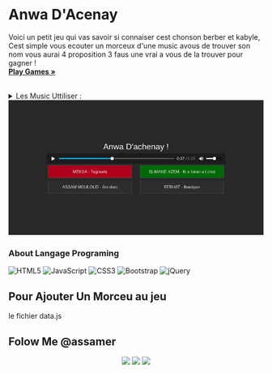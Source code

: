 <!-- PROJECT LOGO -->
<br />
<div align="">
  <h1 align="">Anwa D'Acenay</h1>

  <p align="">
    Voici un petit jeu qui vas savoir si connaiser cest chonson berber et kabyle, Cest simple vous ecouter un morceux d'une music avous de trouver son nom vous aurai 4 proposition 3 faus une vrai a vous de la trouver pour gagner !
    <br />
    <a href="https://github.com/assemer/anwa-d-acenay/"><strong>Play Games »</strong></a>
    <br />
    <br />
  </p>
</div>

<!-- TABLE OF CONTENTS -->
<details>
  <summary>Les Music Uttiliser :</summary>
  <ol>
    <li> AKLI D - AYA BARMAN </li>
<li> Ali Amrane - Adhu </li>
<li> Ali Amrane - alqlalas </li>
<li> Ali Amran - Ma d ddunit ik </li>
<li> Ali Amran - Sin Waṭṭanen </li>
<li> ASSAM MOULOUD - Am doro </li>
<li> ASSAM Mouloud - Anwa id abrid </li>
<li> Assam Mouloud - Aqlalas </li>
<li> Assam Mouloud - Tameslayt </li>
<li> Brahim Tayeb - Serrɣ-iten </li>
<li> DJURDJURA - asirem </li>
<li> Ferhat - Ibaɛtiyen </li>
<li> Ferhat - Le fleuve m_a emporté </li>
<li> Hassen Abassi - Ay ḥkan </li>
<li> Iddir Salem - Axxam </li>
<li> Ideflawen - Berwagiya </li>
<li> IDIR - Aghrib </li>
<li> idir - Mliyi </li>
<li> Idir - Muqley </li>
<li> Idir - Pourquoi cette pluie </li>
<li> IDIR - Ssendu </li>
<li> Matoub Lounes - Allah ukbar </li>
<li> Matoub lounes - La vérité sur l_Algérie </li>
<li> Meksa - Anzar </li>
<li> Meksa - Ay aassas N tezgi </li>
<li> MEKSA - Tagrawla </li>
<li> Oulahlou - ahia mon ami </li>
<li> oulahlou - Ayabarage  </li>
<li> oulahlou - Djamal ben smail </li>
<li> oulahlou - l_aïd </li>
<li> Rachid Mesbahi - ak chag3agh thavrats </li>
<li> Rachid Mesbahi - A Yemma Aazizen </li>
<li> Rachid Mesbahi - roh anfiyi </li>
<li> Saghru Band - Awes i Tala </li>
<li> Si Moh - Di Targit </li>
<li> Slimane Azem - Aya Assas Tala </li>
<li> Slimane azem - Ayul iw henni yi </li>
<li> Slimane Azem - Chega And El Kayed </li>
<li> Slimane Azem - Ih a lukan a t zred </li>
  </ol>
</details>
<a href="https://github.com/assemer/anwa-d-acenay/">
    <img src="Screenshot 2022-06-03 at 08-05-09 Anwa Dachinay.png" alt="Header">
  </a>
  
  
### About Langage Programing
![HTML5](https://img.shields.io/badge/html5-%23E34F26.svg?style=for-the-badge&logo=html5&logoColor=white)
![JavaScript](https://img.shields.io/badge/javascript-%23323330.svg?style=for-the-badge&logo=javascript&logoColor=%23F7DF1E)
![CSS3](https://img.shields.io/badge/css3-%231572B6.svg?style=for-the-badge&logo=css3&logoColor=white)
![Bootstrap](https://img.shields.io/badge/bootstrap-%23563D7C.svg?style=for-the-badge&logo=bootstrap&logoColor=white)
![jQuery](https://img.shields.io/badge/jquery-%230769AD.svg?style=for-the-badge&logo=jquery&logoColor=white)

## Pour Ajouter Un Morceu au jeu
le fichier data.js


## Folow Me @assamer
<div align="center">
<a href=""><img src="https://img.shields.io/badge/Facebook-%231877F2.svg?style=for-the-badge&logo=Facebook&logoColor=white" /></a>
<a href="https://www.instagram.com/assemer_layas/"><img src="https://img.shields.io/badge/Instagram-%23E4405F.svg?style=for-the-badge&logo=Instagram&logoColor=white" /></a>
<a href="https://www.tiktok.com/@assemer3"><img src="https://img.shields.io/badge/TikTok-%23000000.svg?style=for-the-badge&logo=TikTok&logoColor=white" /></a>
</div>

